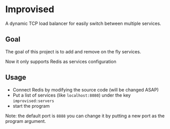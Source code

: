 # Improvised 
A dynamic TCP load balancer for easily switch between multiple services.

## Goal
The goal of this project is to add and remove on the fly services.

Now it only supports Redis as services configuration 

## Usage
- Connect Redis by modifying the source code (will be changed ASAP)
- Put a list of services (like `localhost:8080`) under the key `improvised:servers`
- start the program

Note: the default port is `8888` you can change it by putting a new port as the program argument.
